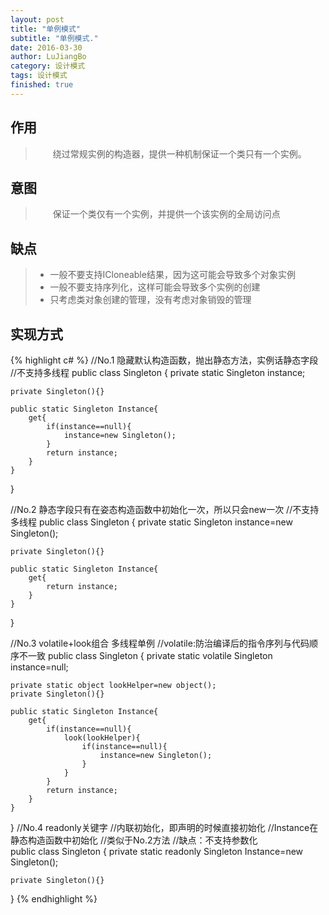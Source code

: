 ```yaml
---
layout: post
title: "单例模式"
subtitle: "单例模式."
date: 2016-03-30
author: LuJiangBo
category: 设计模式
tags: 设计模式
finished: true
---
```


## 作用   

>&emsp;&emsp;绕过常规实例的构造器，提供一种机制保证一个类只有一个实例。  

## 意图

>&emsp;&emsp;保证一个类仅有一个实例，并提供一个该实例的全局访问点

## 缺点  
>* 一般不要支持ICloneable结果，因为这可能会导致多个对象实例
>* 一般不要支持序列化，这样可能会导致多个实例的创建
>* 只考虑类对象创建的管理，没有考虑对象销毁的管理

## 实现方式
{% highlight c# %}
//No.1 隐藏默认构造函数，抛出静态方法，实例话静态字段
//不支持多线程
public class Singleton
{
	private static Singleton instance;
	
	private Singleton(){}
	
	public static Singleton Instance{
		get{
			if(instance==null){
				instance=new Singleton();
			}
			return instance;
		}
	} 
}

//No.2 静态字段只有在姿态构造函数中初始化一次，所以只会new一次
//不支持多线程
public class Singleton
{
	private static Singleton instance=new Singleton();
	
	private Singleton(){}
	
	public static Singleton Instance{
		get{
			return instance;
		}
	} 
}

//No.3  volatile+look组合 多线程单例
//volatile:防治编译后的指令序列与代码顺序不一致
public class Singleton
{
	private static volatile Singleton instance=null;
	
	private static object lookHelper=new object();
	private Singleton(){}
	
	public static Singleton Instance{
		get{
			if(instance==null){
				look(lookHelper){
					if(instance==null){
						instance=new Singleton();
					}
				}
			}
			return instance;
		}
	} 
}
//No.4 readonly关键字
//内联初始化，即声明的时候直接初始化
//Instance在静态构造函数中初始化
//类似于No.2方法
//缺点：不支持参数化                                                              
public class Singleton
{
	private static readonly Singleton Instance=new Singleton();
	
	private Singleton(){}
	
}
{% endhighlight %}